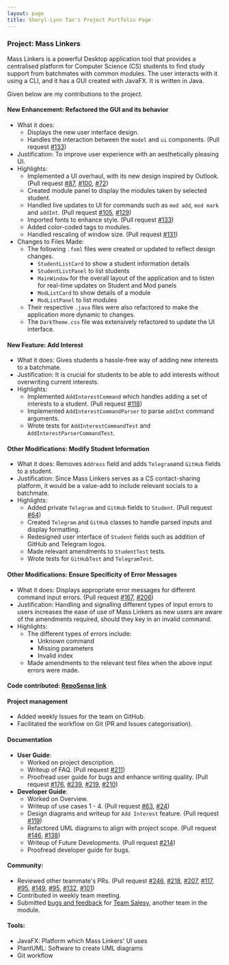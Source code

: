 ```yaml
---
layout: page
title: Sheryl-Lynn Tan's Project Portfolio Page
---
```

### Project: Mass Linkers
Mass Linkers is a powerful Desktop application tool that provides a centralised platform for Computer Science (CS) students to find study support from batchmates with common modules. The user interacts with it using a CLI, and it has a GUI created with JavaFX. It is written in Java.

Given below are my contributions to the project.

#### New Enhancement: Refactored the GUI and its behavior
* What it does:
  * Displays the new user interface design.
  * Handles the interaction between the ```model``` and ```ui``` components. (Pull request [#133](https://github.com/AY2223S1-CS2103T-T11-4/tp/pull/133))
* Justification: To improve user experience with an aesthetically pleasing UI.
* Highlights:
  * Implemented a UI overhaul, with its new design inspired by Outlook. (Pull request [#87](https://github.com/AY2223S1-CS2103T-T11-4/tp/pull/87), [#100](https://github.com/AY2223S1-CS2103T-T11-4/tp/pull/100), [#72](https://github.com/AY2223S1-CS2103T-T11-4/tp/pull/72))
  * Created module panel to display the modules taken by selected student. 
  * Handled live updates to UI for commands such as ```mod add```, ```mod mark``` and ```addInt```. (Pull request [#105](https://github.com/AY2223S1-CS2103T-T11-4/tp/pull/105), [#129](https://github.com/AY2223S1-CS2103T-T11-4/tp/pull/129))
  * Imported fonts to enhance style. (Pull request [#133](https://github.com/AY2223S1-CS2103T-T11-4/tp/pull/133))
  * Added color-coded tags to modules. 
  * Handled rescaling of window size. (Pull request [#131](https://github.com/AY2223S1-CS2103T-T11-4/tp/pull/131))
* Changes to Files Made:
  * The following ```.fxml``` files were created or updated to reflect design changes.
    * ```StudentListCard``` to show a student information details
    * ```StudentListPanel``` to list students
    * ```MainWindow``` for the overall layout of the application and to listen for real-time updates on Student and Mod panels
    * ```ModListCard``` to show details of a module
    * ```ModListPanel``` to list modules 
  * Their respective ```.java``` files were also refactored to make the application more dynamic to changes. 
  * The ```DarkTheme.css``` file was extensively refactored to update the UI interface.

#### New Feature: Add Interest
* What it does: Gives students a hassle-free way of adding new interests to a batchmate.
* Justification: It is crucial for students to be able to add interests without overwriting current interests.
* Highlights: 
  * Implemented ```AddInterestCommand``` which handles adding a set of interests to a student. (Pull request [#118](https://github.com/AY2223S1-CS2103T-T11-4/tp/pull/118))
  * Implemented ```AddInterestCommandParser``` to parse ```addInt``` command arguments.
  * Wrote tests for ```AddInterestCommandTest``` and ```AddInterestParserCommandTest```.

#### Other Modifications: Modify Student Information
* What it does: Removes ```Address``` field and adds ```Telegram```and ```GitHub``` fields to a student.
* Justification: Since Mass Linkers serves as a CS contact-sharing platform, it would be a value-add to include relevant socials to a batchmate.
* Highlights:
    * Added private ```Telegram``` and ```GitHub``` fields to ```Student```. (Pull request [#64](https://github.com/AY2223S1-CS2103T-T11-4/tp/pull/64))
    * Created ```Telegram``` and ```GitHub``` classes to handle parsed inputs and display formatting.
    * Redesigned user interface of ```Student``` fields such as addition of GitHub and Telegram logos.
    * Made relevant amendments to ```StudentTest``` tests.
    * Wrote tests for ```GitHubTest``` and ```TelegramTest```.

#### Other Modifications: Ensure Specificity of Error Messages
* What it does: Displays appropriate error messages for different command input errors. (Pull request [#167](https://github.com/AY2223S1-CS2103T-T11-4/tp/pull/167), [#206](https://github.com/AY2223S1-CS2103T-T11-4/tp/pull/206))
* Justification: Handling and signalling different types of input errors to users increases the ease of use of Mass Linkers as new users are aware of the amendments required, should they key in an invalid command. 
* Highlights:
  * The different types of errors include:
    * Unknown command
    * Missing parameters
    * Invalid index
  * Made amendments to the relevant test files when the above input errors were made.

#### Code contributed: [RepoSense link](https://nus-cs2103-ay2223s1.github.io/tp-dashboard/?search=sltsheryl&breakdown=true)

#### Project management
* Added weekly Issues for the team on GitHub.
* Facilitated the workflow on Git (PR and Issues categorisation).

#### Documentation
* **User Guide**:
  * Worked on project description.
  * Writeup of FAQ. (Pull request [#211](https://github.com/AY2223S1-CS2103T-T11-4/tp/pull/211))
  * Proofread user guide for bugs and enhance writing quality. (Pull request [#176](https://github.com/AY2223S1-CS2103T-T11-4/tp/pull/176), [#239](https://github.com/AY2223S1-CS2103T-T11-4/tp/pull/239), [#219](https://github.com/AY2223S1-CS2103T-T11-4/tp/pull/219), [#210](https://github.com/AY2223S1-CS2103T-T11-4/tp/pull/210))
* **Developer Guide**:
  * Worked on Overview.
  * Writeup of use cases 1 - 4. (Pull request [#63](https://github.com/AY2223S1-CS2103T-T11-4/tp/pull/63), [#24](https://github.com/AY2223S1-CS2103T-T11-4/tp/pull/24))
  * Design diagrams and writeup for ```Add Interest``` feature. (Pull request [#119](https://github.com/AY2223S1-CS2103T-T11-4/tp/pull/119))
  * Refactored UML diagrams to align with project scope. (Pull request [#146](https://github.com/AY2223S1-CS2103T-T11-4/tp/pull/146), [#138](https://github.com/AY2223S1-CS2103T-T11-4/tp/pull/138))
  * Writeup of Future Developments. (Pull request [#214](https://github.com/AY2223S1-CS2103T-T11-4/tp/pull/214))
  * Proofread developer guide for bugs.

#### Community:
* Reviewed other teammate's PRs. (Pull request [#246](https://github.com/AY2223S1-CS2103T-T11-4/tp/pull/246), [#218](https://github.com/AY2223S1-CS2103T-T11-4/tp/pull/218), [#207](https://github.com/AY2223S1-CS2103T-T11-4/tp/pull/207), [#117](https://github.com/AY2223S1-CS2103T-T11-4/tp/pull/117), [#95](https://github.com/AY2223S1-CS2103T-T11-4/tp/pull/95), [#149](https://github.com/AY2223S1-CS2103T-T11-4/tp/pull/149#issuecomment-1292136614), [#95](https://github.com/AY2223S1-CS2103T-T11-4/tp/pull/95#issuecomment-1279923223), [#132](https://github.com/AY2223S1-CS2103T-T11-4/tp/pull/132#discussion_r1002453049), [#101](https://github.com/AY2223S1-CS2103T-T11-4/tp/pull/101#discussion_r998665397))
* Contributed in weekly team meeting.
* Submitted [bugs and feedback](https://github.com/sltsheryl/ped/issues) for [Team Salesy](https://ay2223s1-cs2103t-w08-4.github.io/tp/), another team in the module.

#### Tools:
* JavaFX: Platform which Mass Linkers' UI uses
* PlantUML: Software to create UML diagrams
* Git workflow
